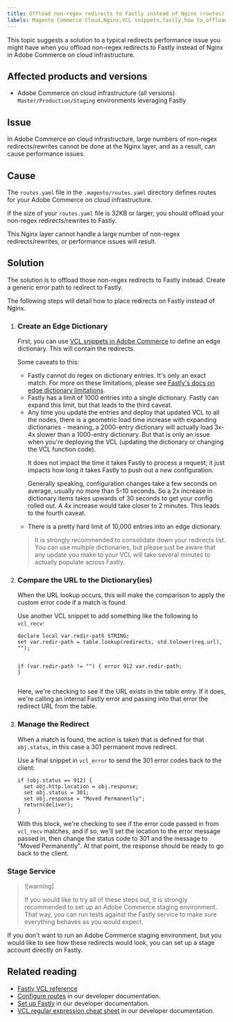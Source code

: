 ```yaml
---
title: Offload non-regex redirects to Fastly instead of Nginx (routes)
labels: Magento Commerce Cloud,Nginx,VCL snippets,fastly,how to,offload,performance,redirects,regex,routes,Adobe Commerce,cloud infrastructure
---
```


This topic suggests a solution to a typical redirects performance issue you might have when you offload non-regex redirects to Fastly instead of Nginx in Adobe Commerce on cloud infrastructure.

## Affected products and versions

* Adobe Commerce on cloud infrastructure (all versions) `Master/Production/Staging` environments leveraging Fastly

## Issue

In Adobe Commerce on cloud infrastructure, large numbers of non-regex redirects/rewrites cannot be done at the Nginx layer, and as a result, can cause performance issues.

## Cause

The `routes.yaml` file in the `.magento/routes.yaml` directory defines routes for your Adobe Commerce on cloud infrastructure.

If the size of your `routes.yaml` file is 32KB or larger, you should offload your non-regex redirects/rewrites to Fastly.

This Nginx layer cannot handle a large number of non-regex redirects/rewrites, or performance issues will result.

## Solution

The solution is to offload those non-regex redirects to Fastly instead. Create a generic error path to redirect to Fastly.

The following steps will detail how to place redirects on Fastly instead of Nginx.

<ol><li>
<h3>Create an Edge Dictionary</h3>
<p>First, you can use <a href="https://devdocs.magento.com/guides/v2.3/cloud/cdn/cloud-vcl-custom-snippets.html">VCL snippets in Adobe Commerce</a> to define an edge dictionary. This will contain the redirects.</p>
<p>Some caveats to this:</p>
<ul>
<li>Fastly cannot do regex on dictionary entries. It's only an exact match. For more on these limitations, please see <a href="https://docs.fastly.com/guides/edge-dictionaries/about-edge-dictionaries#limitations-and-considerations">Fastly's docs on edge dictionary limitations</a>.</li>
<li>Fastly has a limit of 1000 entries into a single dictionary. Fastly can expand this limit, but that leads to the third caveat.</li>
<li>Any time you update the entries and deploy that updated VCL to all the nodes, there is a geometric load time increase with expanding dictionaries - meaning, a 2000-entry dictionary will actually load 3x-4x slower than a 1000-entry dictionary. But that is only an issue when you're deploying the VCL (updating the dictionary or changing the VCL function code).
<p>It does not impact the time it takes Fastly to process a request; it just impacts how long it takes Fastly to push out a new configuration.</p>
<p>Generally speaking, configuration changes take a few seconds on average, usually no more than 5-10 seconds. So a 2x increase in dictionary items takes upwards of 30 seconds to get your config rolled out. A 4x increase would take closer to 2 minutes. This leads to the fourth caveat.</p>
</li>
<li>There is a pretty hard limit of 10,000 entries into an edge dictionary.</li>
</ul>
<div class="info"><blockquote>It is strongly recommended to consolidate down your redirects list. You can use multiple dictionaries, but please just be aware that any update you make to your VCL will take several minutes to actually populate across Fastly.</blockquote></div>
</li><li>
<h3>Compare the URL to the Dictionary(ies)</h3>
<p>When the URL lookup occurs, this will make the comparison to apply the custom error code if a match is found.</p>
<p>Use another VCL snippet to add something like the following to <code class="language-php">vcl_recv</code>:</p>
<pre><code class="language-php">declare local var.redir-path STRING;
set var.redir-path = table.lookup(redirects, std.tolower(req.url), "");

if (var.redir-path != "") {
  error 912 var.redir-path;
}</code></pre>
<p>Here, we're checking to see if the URL exists in the table entry. If it does, we're calling an internal Fastly error and passing into that error the redirect URL from the table.</p>
</li><li>
<h3>Manage the Redirect</h3>
<p>When a match is found, the action is taken that is defined for that <code class="language-php">obj.status</code>, in this case a 301 permanent move redirect.</p>
<p>Use a final snippet in <code class="language-php">vcl_error</code> to send the 301 error codes back to the client:</p>
<pre><code class="language-php">if (obj.status == 912) {
  set obj.http.location = obj.response;
  set obj.status = 301;
  set obj.response = "Moved Permanently";
  return(deliver);
}</code></pre>
<p>With this block, we're checking to see if the error code passed in from <code class="language-php">vcl_recv</code> matches, and if so, we'll set the location to the error message passed in, then change the status code to 301 and the message to "Moved Permanently". At that point, the response should be ready to go back to the client.</p>
</li></ol>

### Stage Service

>![warning]
>
>If you would like to try all of these steps out, it is strongly recommended to set up an Adobe Commerce staging environment. That way, you can run tests against the Fastly service to make sure everything behaves as you would expect.

If you don't want to run an Adobe Commerce staging environment, but you would like to see how these redirects would look, you can set up a stage account directly on Fastly.

## Related reading

* [Fastly VCL reference](https://docs.fastly.com/vcl/)
* [Configure routes](https://devdocs.magento.com/guides/v2.3/cloud/project/project-conf-files_routes.html) in our developer documentation.
* [Set up Fastly](https://devdocs.magento.com/guides/v2.3/cloud/cdn/configure-fastly.html) in our developer documentation.
* [VCL regular expression cheat sheet](https://docs.fastly.com/en/guides/vcl-regular-expression-cheat-sheet) in our developer documentation.
